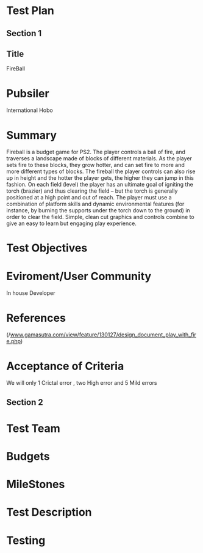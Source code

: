 # Test Plan
## Section 1
## Title 
FireBall
# Pubsiler
International Hobo
# Summary
Fireball is a budget game for PS2. The player controls a ball of fire, and traverses a landscape made of blocks of different materials. As the player sets fire to these blocks, they grow hotter, and can set fire to more and more different types of blocks. The fireball the player controls can also rise up in height and the hotter the player gets, the higher they can jump in this fashion. On each field (level) the player has an ultimate goal of igniting the torch (brazier) and thus clearing the field – but the torch is generally positioned at a high point and out of reach. The player must use a combination of platform skills and dynamic environmental features (for instance, by burning the supports under the torch down to the ground) in order to clear the field. Simple, clean cut graphics and controls combine to give an easy to learn but engaging play experience.
# Test Objectives
# Eviroment/User Community 
In house Developer
# References 
(/www.gamasutra.com/view/feature/130127/design_document_play_with_fire.php)
# Acceptance of Criteria 
We will only  1 Crictal  error , two High error and 5 Mild errors 
## Section 2 
# Test Team
# Budgets 
# MileStones
# Test Description
# Testing 

